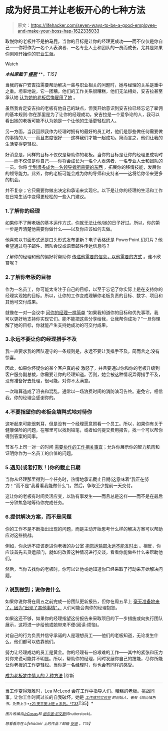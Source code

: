# 成为好员工并让老板开心的七种方法

> 原文：<https://lifehacker.com/seven-ways-to-be-a-good-employee-and-make-your-boss-hap-1622335033>

取悦你的老板并不是拍马屁。当你的目标是让你的经理更成功——而不仅仅是你自己——你将作为一名个人表演者、一名专业人士和团队的一员而成长，尤其是如果你刚刚开始你的职业生涯。

Watch

***本帖原载于*** [***缪斯***](https://www.themuse.com/advice/7-ways-to-become-your-boss-dream-employee) ***。*T15】**

当我的客户安吉拉需要帮助解决一些与职业相关的问题时，她与经理的关系是重中之重。坦率地说，它一团糟。他们的工作关系很糟糕，他们无法相处，安吉拉甚至承认她 [认为她的老板后悔雇用了她](https://www.themuse.com/advice/the-13-worst-hiring-mistakes-to-avoid) 。

虽然我肯定安吉拉的老板有他自己的缺点，但我开始意识到安吉拉已经忘记了雇佣的基本规则:你在那里是为了让你的经理成功。安吉拉是一个爱争论的人，我可以看出她的老板可能不认为她是一个让他的生活更轻松的人。

另一方面，当我回顾我作为经理时拥有的最好的员工时，他们是那些做任何需要做的事情的人——而且态度很好——这样我们才能一起成功。简而言之，他们让我的生活变得更轻松。

好消息是，同样的目标不仅仅是帮助你的老板。当你的目标是让你的经理更成功时——而不仅仅是你自己——你将会成长为一名个人表演者、一名专业人士和团队的一员。你将 [学到很多成为一名领导者所需要的东西](https://www.themuse.com/advice/5-strategies-that-will-turn-your-employees-into-leaders) ，拓展你的移情技能，发展你的领导能力。此外，你的老板可能会成为你的导师和支持者——这将给你带来更多的机会。

并不复杂；它只需要你做出决定和承诺来实现它。以下是让你的经理的生活和工作在日常生活中变得更轻松的一些入门建议。

### 1.了解你的经理

如果你不了解老板的基本运作方式，你就无法让他/她的日子好过。所以，你的第一步是弄清楚他需要你做什么——以及你应该如何去做。

他喜欢以书面形式还是口头形式发布更新？电子表格还是 PowerPoint 幻灯片？他希望通过电子邮件、团队会议或语音邮件传达信息吗？

了解你的经理和他的偏好将帮助你 [传递他需要的信息，以他需要的方式](https://www.themuse.com/advice/will-this-app-change-the-way-we-communicate-in-the-office) 。谁不欣赏呢？

### 2.了解你老板的目标

作为一名员工，你可能太专注于自己的目标，以至于忘记了你实际上是在支持你的经理实现她的目标。所以，让你的工作变成理解你老板负责的目标、数字、项目和其他可交付成果。

就像在一对一会议中 [问你的经理一样简单](https://www.themuse.com/advice/8-questions-you-should-be-asking-your-boss) “如果我知道你的目标和优先事项，我可以更好地支持你实现它们。能不能把这些分享给我，让我帮你成功？”一旦你理解了她的目标，你就能产生支持她成功的可交付成果。

### 3.永远不要让你的经理措手不及

我一直要求我的团队遵守的一条规则是，永远不要让我措手不及。简而言之:没有惊喜。

因此，如果你怀疑你的某个客户真的被 激怒了，并且要通过你和你的老板升级到客户服务副总裁，你需要让你的经理知道。否则，她会被这种情况弄得措手不及，没有准备好去处理，很可能，对你不太满意。

一次暗算造成了沮丧和混乱，通常以一场浪费时间的消防演习告终。避免它，相信我，你的经理会感谢你的。

### 4.不要指望你的老板会填鸭式地对待你

这听起来可能很刺耳，但是没有一个经理愿意照看一个员工。所以，如果你有关于健康保险的问题，在哪里可以找到铅笔，或者如何提交费用报告，找一个可以帮你得到答案的同事。

节省与上司一对一的时间 [需要协作的工作相关事宜](https://www.themuse.com/advice/15-ways-to-impress-your-boss-on-day-1)；允许你展示你的智力肌肉和证明你作为一名员工的价值的问题。

### 5.遇见(或者打败！)你的截止日期

当你从经理那里得到一个任务时，热情地承诺截止日期(这意味着“我正在努力！”而不是“我看看我能做什么”)。然后，争取至少提前一天交付。

这让你的老板有时间灵活应变，以防有事发生——而且总是这样——而不是在最后一分钟焦急地等待你完成任务。

### 6.提供解决方案，而不是问题

你的工作不是不断指出出现的问题，而是主动开始思考什么样的解决方案可以帮助应对这些挑战。

例如，你永远不应该走进你老板的办公室 [抱怨运输部永远不能准时出](https://www.themuse.com/advice/how-to-complain-to-actually-get-what-you-want) 。相反，你应该首先去货运部门，就如何改善这种情况进行交谈，看看你能做些什么来帮助他们。

然后，当你去找你的老板时，你可以让他或她知道你已经采取了行动来开始解决问题。

### 7.说到做到；说你做什么

如果你说你将在周五之前完成一份团队更新报告，但你在周五早上 [毫无准备地来了，因为“出现了其他事情”，](https://www.themuse.com/advice/3-excuses-you-should-never-use-at-work) 人们可能会向你的经理抱怨。

如果这还不够，如果你的经理指望这份报告来采取项目的下一步措施或向执行团队展示，这将进一步给他或她带来不便(阅读:烦恼)。

对自己的行为负责并信守承诺的人是理想员工——他们的老板知道，无论发生什么，他们都可以依靠他们。

努力让经理成功的员工是黄金。你的经理有一份艰难的工作——其中的紧张和压力对你来说可能并不明显。所以，帮助你的经理，同时发展你自己的技能，尽你所能让你老板的工作更轻松。当你是一名经理时，你也会有同样的感受。

[成为老板梦中情人的 7 种方法](https://www.themuse.com/advice/7-ways-to-become-your-boss-dream-employee) |缪斯

* * *

当工作变得艰难时，Lea McLeod 会在工作中指导人们。糟糕的老板。挑战同事。让你工作时间过长的自我破坏。她是 [<small>*工作成功实验室*</small>](http://www.leamcleod.com/job-success-lab) <small>*的创始人，著有《简历填色书*</small>[<small></small>](http://www.degreesoftransition.com/resume-coloring-book)*<small>*。免费上手*</small>[<small>*21 天平安上班 e 系列。*T33</small>](http://www.leamcleod.com/21-days-to-peace-at-work)T35】*

*<small>*图片改编自*</small>[<small>*JrCasas*</small>](http://www.shutterstock.com/pic.mhtml?id=175197431&src=id)<small>*和*</small> [<small>*谢尔盖·尼文斯*</small>](http://www.shutterstock.com/pic.mhtml?id=149027882&src=id)<small>*(Shutterstock)。*</small>* 

*<small>*想看看你在 Lifehacker 上的作品？邮箱*</small> [<small>*安迪*</small>](mailto:andy@lifehacker.com) <small>*。*T15】</small>*